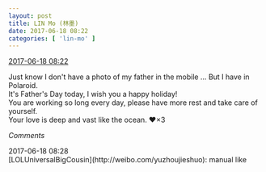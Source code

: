 ```yaml
---
layout: post
title: LIN Mo (林墨)
date: 2017-06-18 08:22
categories: [ 'lin-mo' ]
---
```


<div class="weibo-info">
  <a href="http://weibo.com/6108312042/F8lOVqUCo">2017-06-18 08:22</a>
</div>

Just know I don't have a photo of my father in the mobile … But I have in Polaroid.  
It's Father's Day today, I wish you a happy holiday!  
You are working so long every day, please have more rest and take care of yourself.  
Your love is deep and vast like the ocean. :heart:×3

<!-- more -->

*Comments*

<div class="weibo-info">2017-06-18 08:28</div>
[LOLUniversalBigCousin](http://weibo.com/yuzhoujieshuo): manual like

